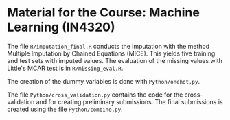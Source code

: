 # Material for the Course: Machine Learning (IN4320)

The file `R/imputation_final.R` conducts the imputation with the
method Multiple Imputation by Chained Equations (MICE). This yields
five training and test sets with imputed values. The evaluation of the
missing values with Little's MCAR test is in `R/missing_eval.R`.

The creation of the dummy variables is done with `Python/onehot.py`.

The file `Python/cross_validation.py` contains the code for the
cross-validation and for creating preliminary submissions. The final
submissions is created using the file `Python/combine.py`.